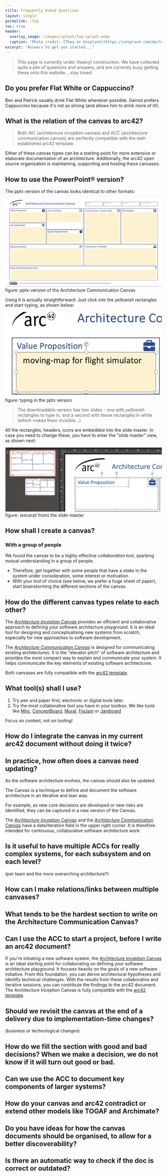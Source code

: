 ```yaml
---
title: Frequently Asked Questions
layout: single
permalink: /faq
toc: true
header:
  overlay_image: /images/splash/faq-splash.webp
  caption: "Photo credit: [Thea on Unsplash](https://unsplash.com/de/fotos/y3ZcWAgVphU)"
excerpt: "Answers to get you started..."
---
```


>This page is currently under (heavy) construction. We have collected quite a pile of questions and answers, and are currently busy getting these onto this website... stay tuned.

## Do you prefer Flat White or Cappuccino?
Ben and Patrick usually drink Flat White whenever possible.
Gernot prefers Cappuccino because it's not as strong (and allows him to drink more of it!).

## What is the relation of the canvas to arc42?

> Both AIC (architecture inception canvas) and ACC (architecture communication canvas) are perfectly compatible with the well-established arc42 template.

Either of these canvas types can be a starting point for more extensive or elaborate documentation of an architecture.
Additionally, the arc42 open source organization is maintaining, supporting and hosting these canvases.

## How to use the PowerPoint® version?

The pptx version of the canvas looks identical to other formats:

![pptx version of acc](./images/../../images/pptx-usage/acc-pptx-version.png)
figure: pptx-version of the Architecture Communication Canvas

Using it is actually straightforward: Just click into the _yellowish_ rectangles and start typing, as shown below:

![typing in the acc pptx version](./images/../../images/pptx-usage/pptx-edit-in-normal-mode.png)
figure: typing in the pptx version

> The downloadable version has two slides - one with _yellowish_ rectangles to type in, and a second with these rectangles in white (which makes them invisible...)

All the rectangles, headers, icons are embedded into the slide master. In case you need to change these, you have to enter the "slide master" view, as shown next:

![slide master view of pptx-version of acc](./images/../../images/pptx-usage/segments-and-titles-in-master.png)
figure: (excerpt from) the slide-master


## How shall I create a canvas?

### With a group of people
We found the canvas to be a highly effective _collaboration_ tool, sparking mutual understanding in a group of people.

* Therefore, get together with some people that have a _stake_ in the system under consideration, some interest or motivation
* With your tool of choice (see below, we prefer a huge sheet of paper), start brainstorming the different sections of the canvas.


## How do the different canvas types relate to each other?

The [_Architecture Inception Canvas_](https://canvas.arc42.org/architecture-inception-canvas) provides an efficient and collaborative approach to defining your software architecture playground. It is an ideal tool for designing and conceptualising new systems from scratch, especially for new approaches to software development.

The [_Architecture Communication Canvas_](https://canvas.arc42.org/architecture-communication-canvas) is designed for communicating existing architectures. It is the "elevator pitch" of software architecture and provides the most compact way to explain and communicate your system. It helps communicate the key elements of existing software architectures.

Both canvases are fully compatible with the [arc42 template](https://arc42.org/overview).


## What tool(s) shall I use?

1. Try pen and paper first, electronic or digital tools later.
2. Try the most collaborative tool you have in your toolbox. We like tools like [Miro](https://miro.com), [ConceptBoard](https://conceptboard.com/), [Mural](https://www.mural.co/), [FigJam](https://www.figma.com/de/figjam/team-collaboration/) or [Jamboard](https://jamboard.google.com)

Focus on content, not on tooling!

## How do I integrate the canvas in my current arc42 document without doing it twice?


## In practice, how often does a canvas need updating?

As the software architecture evolves, the canvas should also be updated.

The Canvas is a technique to define and document the software architecture in an iterative and lean way.

For example, as new core decisions are developed or new risks are identified, they can be captured in a new version of the Canvas.

The [_Architecture Inception Canvas_](https://canvas.arc42.org/architecture-inception-canvas) and the [_Architecture Communication Canvas_](https://canvas.arc42.org/architecture-communication-canvas) have a date/iteration field in the upper right corner. It is therefore intended for continuous, collaborative software architecture work.


## Is it useful to have multiple ACCs for really complex systems, for each subsystem and on each level?
(per team and the more overarching architecture?)

## How can I make relations/links between multiple canvases?

## What tends to be the hardest section to write on the Architecture Communication Canvas?

## Can I use the ACC to start a project, before I write an arc42 document?

If you're initiating a new software system, the [Architecture Inception Canvas](https://canvas.arc42.org/architecture-inception-canvas) is an ideal starting point for collaborating on defining your software architecture playground. It focuses heavily on the goals of a new software initiative. From this foundation, you can derive architectural hypotheses and identify technical challenges. With the results from these collaborative and iterative sessions, you can contribute the findings to the arc42 document. The Architecture Inception Canvas is fully compatible with the [arc42 template](https://arc42.org/overview).

## Should we revisit the canvas at the end of a delivery due to implementation-time changes?
(business or technological changes)

## How do we fill the section with good and bad decisions? When we make a decision, we do not know if it will turn out good or bad.

## Can we use the ACC to document key components of larger systems?

## How do your canvas and arc42 contradict or extend other models like TOGAF and Archimate?

## Do you have ideas for how the canvas documents should be organised, to allow for a better discoverability?

## Is there an automatic way to check if the doc is correct or outdated?



